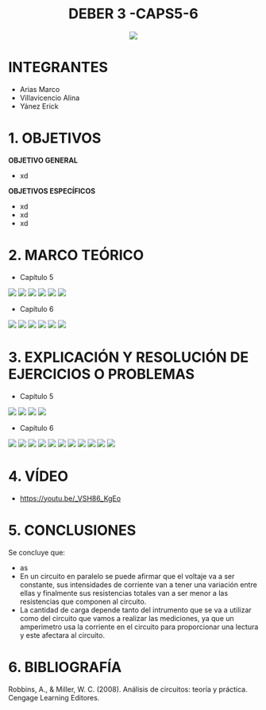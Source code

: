 <div align="center">

# DEBER 3 -CAPS5-6

![](https://github.com/erickyanez1/IMAGENES-DEBER-1/blob/main/espe.png) 

</div>

# **INTEGRANTES**

- Arias Marco
- Villavicencio Alina
- Yánez Erick


# **1. OBJETIVOS**

**OBJETIVO GENERAL**
  - xd
 
 **OBJETIVOS ESPECÍFICOS**
  - xd
  - xd
  - xd

# **2. MARCO TEÓRICO**
- Capítulo 5

![](https://github.com/erickyanez1/DEBER3/blob/main/IMG/map_1_cap5.png)
![](https://github.com/erickyanez1/DEBER3/blob/main/IMG/map_2_cap5.png)
![](https://github.com/erickyanez1/DEBER3/blob/main/IMG/map_3_cap5.png)
![](https://github.com/erickyanez1/DEBER3/blob/main/IMG/map_4_cap5.png)
![](https://github.com/erickyanez1/DEBER3/blob/main/IMG/map_5_cap5.png)
![](https://github.com/erickyanez1/DEBER3/blob/main/IMG/map_6_cap5.png)


- Capítulo 6

![](https://github.com/erickyanez1/DEBER3/blob/main/IMG/MapaCap6_P1.jpg)
![](https://github.com/erickyanez1/DEBER3/blob/main/IMG/MapaCap6_P2.jpg)
![](https://github.com/erickyanez1/DEBER3/blob/main/IMG/MapaCap6_P3.jpg)
![](https://github.com/erickyanez1/DEBER3/blob/main/IMG/MapaCap6_P4.jpg)
![](https://github.com/erickyanez1/DEBER3/blob/main/IMG/MapaCap6_P5.jpg)
![](https://github.com/erickyanez1/DEBER3/blob/main/IMG/MapaCap6_P6.jpg)

# **3. EXPLICACIÓN Y RESOLUCIÓN DE EJERCICIOS O PROBLEMAS**
- Capítulo 5

![](https://github.com/erickyanez1/DEBER3/blob/main/IMG/ejer_33_cap5.png)
![](https://github.com/erickyanez1/DEBER3/blob/main/IMG/ejer_35_cap5.png)
![](https://github.com/erickyanez1/DEBER3/blob/main/IMG/ejer_37_cap5.png)
![](https://github.com/erickyanez1/DEBER3/blob/main/IMG/ejer_39_cap5.png)


- Capítulo 6

![](https://github.com/erickyanez1/DEBER3/blob/main/IMG/ejer_1_cap6.png)
![](https://github.com/erickyanez1/DEBER3/blob/main/IMG/ejer_3_cap6.png)
![](https://github.com/erickyanez1/DEBER3/blob/main/IMG/ejer_5_cap6.png)
![](https://github.com/erickyanez1/DEBER3/blob/main/IMG/ejer_7_cap6.png)
![](https://github.com/erickyanez1/DEBER3/blob/main/IMG/ejer_9_cap6.png)
![](https://github.com/erickyanez1/DEBER3/blob/main/IMG/ejer_11_cap6.png)
![](https://github.com/erickyanez1/DEBER3/blob/main/IMG/ejer_13_cap6.png)
![](https://github.com/erickyanez1/DEBER3/blob/main/IMG/ejer_15_cap6.png)
![](https://github.com/erickyanez1/DEBER3/blob/main/IMG/ejer_17_cap6.png)
![](https://github.com/erickyanez1/DEBER3/blob/main/IMG/ejer_19_cap6.png)
![](https://github.com/erickyanez1/DEBER3/blob/main/IMG/ejer_21_cap6.png)



# **4. VÍDEO**

- https://youtu.be/_VSH86_KgEo

# **5. CONCLUSIONES**

Se concluye que:

- as
- En un circuito en paralelo se puede afirmar que el voltaje va a ser constante, sus intensidades de corriente van a tener una variación entre ellas y finalmente sus resistencias totales van a ser menor a las resistencias que componen al circuito.  
-  La cantidad de carga depende tanto del intrumento que se va a utilizar como del circuito que vamos a realizar las mediciones, ya que un amperimetro usa la corriente en el circuito para proporcionar una lectura y este afectara al circuito.


# **6. BIBLIOGRAFÍA**

Robbins, A., & Miller, W. C. (2008). Análisis de circuitos: teoría y práctica. Cengage Learning Editores.
